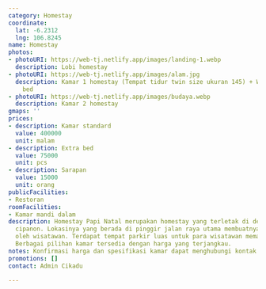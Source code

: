```yaml
---
category: Homestay
coordinate:
  lat: -6.2312
  lng: 106.8245
name: Homestay
photos:
- photoURI: https://web-tj.netlify.app/images/landing-1.webp
  description: Lobi homestay
- photoURI: https://web-tj.netlify.app/images/alam.jpg
  description: Kamar 1 homestay (Tempat tidur twin size ukuran 145) + WiFi + Extra
    bed
- photoURI: https://web-tj.netlify.app/images/budaya.webp
  description: Kamar 2 homestay
gmaps: ''
prices:
- description: Kamar standard
  value: 400000
  unit: malam
- description: Extra bed
  value: 75000
  unit: pcs
- description: Sarapan
  value: 15000
  unit: orang
publicFacilities:
- Restoran
roomFacilities:
- Kamar mandi dalam
description: Homestay Papi Natal merupakan homestay yang terletak di dekat pantai
  cipanon. Lokasinya yang berada di pinggir jalan raya utama membuatnya mudah diakses
  oleh wisatawan. Terdapat tempat parkir luas untuk para wisatawan memarkirkan kendaraannya.
  Berbagai pilihan kamar tersedia dengan harga yang terjangkau.
notes: Konfirmasi harga dan spesifikasi kamar dapat menghubungi kontak yang tertera.
promotions: []
contact: Admin Cikadu

---
```

